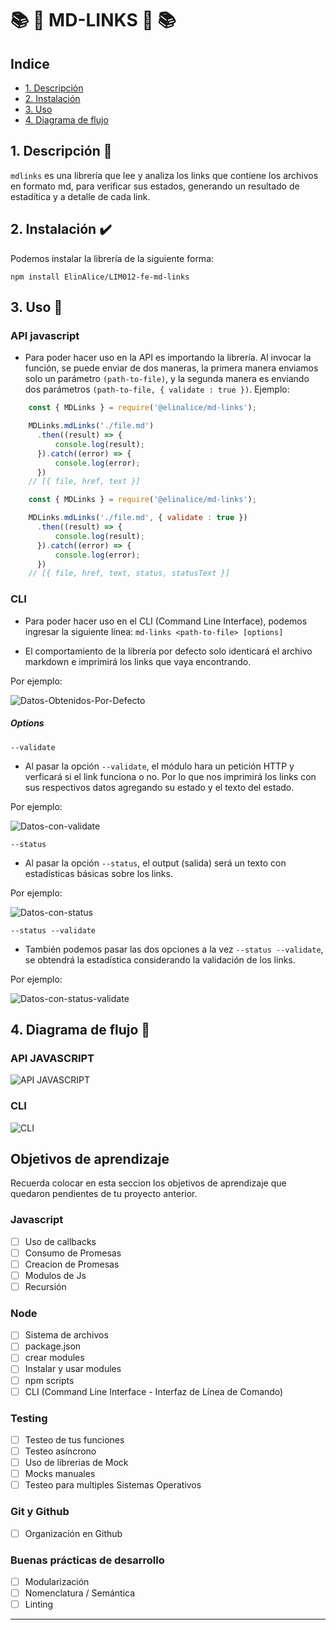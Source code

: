 # :books: :link:  MD-LINKS :link: :books:

## Indice
* [1. Descripción](#1-descripción)
* [2. Instalación](#2-instalación)
* [3. Uso](#3-uso)
* [4. Diagrama de flujo](#4-diagrama-de-flujo)

## 1. Descripción :book:
  `mdlinks` es una librería que lee y analiza los links que contiene los archivos en formato md, para verificar sus estados, generando un resultado de estadítica y a detalle de cada link.
## 2. Instalación :heavy_check_mark:
Podemos instalar la librería de la siguiente forma:

`npm install ElinAlice/LIM012-fe-md-links`
## 3. Uso :pencil:
### API javascript
- Para poder hacer uso en la API es importando la librería. Al invocar la función, se puede enviar de dos maneras, la primera manera enviamos solo un parámetro `(path-to-file)`, y la segunda manera es enviando dos parámetros `(path-to-file, { validate : true })`.
Ejemplo:

``` javascript
    const { MDLinks } = require('@elinalice/md-links');

    MDLinks.mdLinks('./file.md')
      .then((result) => {
          console.log(result);
      }).catch((error) => {
          console.log(error);
      })
    // [{ file, href, text }]
```
``` javascript
    const { MDLinks } = require('@elinalice/md-links');

    MDLinks.mdLinks('./file.md', { validate : true })
      .then((result) => {
          console.log(result);
      }).catch((error) => {
          console.log(error);
      })
    // [{ file, href, text, status, statusText }]
```
### CLI
- Para poder hacer uso en el CLI (Command Line Interface), podemos ingresar la siguiente línea:
`md-links <path-to-file> [options]`
* El comportamiento de la librería por defecto solo identicará el archivo markdown e imprimirá los links que vaya encontrando.

Por ejemplo:


![Datos-Obtenidos-Por-Defecto](https://github.com/ElinAlice/LIM012-fe-md-links/blob/master/docs/img/mdLinkCLI.PNG?raw=true)

##### Options
`--validate`
* Al pasar la opción `--validate`, el módulo hara un petición HTTP y verficará si el link funciona o no. Por lo que nos imprimirá los links con sus respectivos datos agregando su estado y el texto del estado.

Por ejemplo:


![Datos-con-validate](https://github.com/ElinAlice/LIM012-fe-md-links/blob/master/docs/img/mdLinkValidate.PNG?raw=true)

`--status`
* Al pasar la opción `--status`, el output (salida) será un texto con estadísticas básicas sobre los links.

Por ejemplo:


![Datos-con-status](https://github.com/ElinAlice/LIM012-fe-md-links/blob/master/docs/img/mdLinkStatus.PNG?raw=true)

`--status --validate`
* También podemos pasar las dos opciones a la vez `--status --validate`, se obtendrá la estadística considerando la validación de los links.

Por ejemplo:


![Datos-con-status-validate](https://github.com/ElinAlice/LIM012-fe-md-links/blob/master/docs/img/mdLinkStatusValidate.PNG?raw=true)

## 4. Diagrama de flujo :twisted_rightwards_arrows:

### API JAVASCRIPT

![API JAVASCRIPT](https://github.com/ElinAlice/LIM012-fe-md-links/blob/master/docs/img/dfApiJavascript.png)

### CLI

![CLI](https://github.com/ElinAlice/LIM012-fe-md-links/blob/master/docs/img/dfCLI.png)



## Objetivos de aprendizaje

Recuerda colocar en esta seccion los objetivos de aprendizaje que quedaron
pendientes de tu proyecto anterior.

### Javascript
- [ ] Uso de callbacks
- [ ] Consumo de Promesas
- [ ] Creacion de Promesas
- [ ] Modulos de Js
- [ ] Recursión

### Node
- [ ] Sistema de archivos
- [ ] package.json
- [ ] crear modules
- [ ] Instalar y usar modules
- [ ] npm scripts
- [ ] CLI (Command Line Interface - Interfaz de Línea de Comando)

### Testing
- [ ] Testeo de tus funciones
- [ ] Testeo asíncrono
- [ ] Uso de librerias de Mock
- [ ] Mocks manuales
- [ ] Testeo para multiples Sistemas Operativos

### Git y Github
- [ ] Organización en Github

### Buenas prácticas de desarrollo
- [ ] Modularización
- [ ] Nomenclatura / Semántica
- [ ] Linting

***

